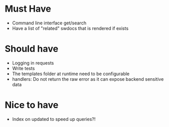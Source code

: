 # Must Have
* Command line interface get/search
* Have a list of "related" swdocs that is rendered if exists

# Should have
* Logging in requests
* Write tests
* The templates folder at runtime need to be configurable
* handlers: Do not return the raw error as it can expose backend sensitive data

# Nice to have
* Index on updated to speed up queries?!
